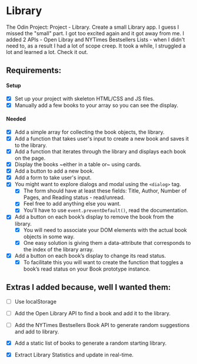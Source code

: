 # Library

The Odin Project: Project - Library. Create a small Library app. I guess I missed the "small" part. I got too excited again and it got away from me. I added 2 APIs - Open Libray and NYTimes Bestsellers Lists - when I didn't need to, as a result I had a lot of scope creep. It took a while, I struggled a lot and learned a lot. Check it out.


## Requirements:

#### Setup
- [x] Set up your project with skeleton HTML/CSS and JS files.
- [x] Manually add a few books to your array so you can see the display.

#### Needed
- [x] Add a simple array for collecting the book objects, the library.
- [x] Add a function that takes user's input to create a new book and saves it to the library.
- [x] Add a function that iterates through the library and displays each book on the page.
- [x] Display the books ~either in a table or~ using cards.
- [x] Add a button to add a new book.
- [x] Add a form to take user's input.
- [x] You might want to explore dialogs and modal using the `<dialog>` tag.
	- [x] The form should have at least these fields: Title, Author, Number of Pages, and Reading status - read/unread.
	- [x] Feel free to add anything else you want.
	- [x] You'll have to use `event.preventDefault()`, read the documentation.
- [x] Add a button on each book’s display to remove the book from the library.
	- [x] You will need to associate your DOM elements with the actual book objects in some way.
	- [x] One easy solution is giving them a data-attribute that corresponds to the index of the library array.
- [x] Add a button on each book’s display to change its read status.
	- [x] To facilitate this you will want to create the function that toggles a book’s read status on your Book prototype instance.

## Extras I added because, well I wanted them:
- [ ] Use localStorage
- [ ] Add the Open Library API to find a book and add it to the library.
- [ ] Add the NYTimes Bestsellers Book API to generate random suggestions and add to library.
- [x] Add a static list of books to generate a random starting library.
- [X] Extract Library Statistics and update in real-time.

